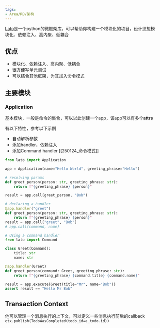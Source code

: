 ```yaml
---
tags:
- Area/RD/架构
---
```


[Lato](https://lato.readthedocs.io/en/latest/index.html)是一个python的微框架库，可以帮助你构建一个模块化的项目，设计思想模块化、依赖注入、高内聚、低耦合

## 优点

- 模块化、依赖注入、高内聚、低耦合
- 很方便写单元测试
- 可以结合其他框架，为其加入命令模式

## 主要模块

### Application

基本模块，一般是命令的集合，可以以此创建一个app，该app可以有多个**attrs**

有以下特性，参考以下示例
- 自动解析参数
- 添加handler，依赖注入
- 添加Command handler [[250124_命令模式]]
```python
from lato import Application

app = Application(name="Hello World", greeting_phrase="Hello")

# resolving params
def greet_person(person: str, greeting_phrase: str):
    return f"{greeting_phrase} {person}"

result = app.call(greet_person, "Bob")

# declaring a handler
@app.handler("greet")
def greet_person(person: str, greeting_phrase: str):
    return f"{greeting_phrase} {person}"
result = app.call("greet", "Bob")
# app.call(command, name)

# Using a command handler
from lato import Command

class Greet(Command):
    title: str
    name: str

@app.handler(Greet)
def greet_person(command: Greet, greeting_phrase: str):
    return f"{greeting_phrase} {command.title} {command.name}"

result = app.execute(Greet(title="Mr", name="Bob"))
assert result == "Hello Mr Bob"

```

## Transaction Context

他可以管理一个消息执行的上下文，可以定义一些消息执行前后的callback
`ctx.publish(TodoWasCompleted(todo_id=a_todo.id))`
